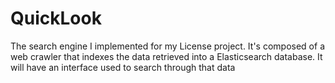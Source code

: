 # QuickLook
The search engine I implemented for my License project. It's composed of a web crawler that indexes the data retrieved into a Elasticsearch database.  It will have an interface used to search through that data
